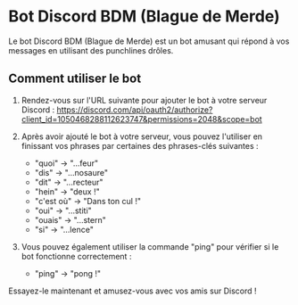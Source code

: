 # Bot Discord BDM (Blague de Merde)

Le bot Discord BDM (Blague de Merde) est un bot amusant qui répond à vos messages en utilisant des punchlines drôles.

## Comment utiliser le bot

1. Rendez-vous sur l'URL suivante pour ajouter le bot à votre serveur Discord : https://discord.com/api/oauth2/authorize?client_id=1050468288112623747&permissions=2048&scope=bot

2. Après avoir ajouté le bot à votre serveur, vous pouvez l'utiliser en finissant vos phrases par certaines des phrases-clés suivantes :

   - "quoi" -> "...feur"
   - "dis" -> "...nosaure"
   - "dit" -> "...recteur"
   - "hein" -> "deux !"
   - "c'est où" -> "Dans ton cul !"
   - "oui" -> "...stiti"
   - "ouais" -> "...stern"
   - "si" -> "...lence"

3. Vous pouvez également utiliser la commande "ping" pour vérifier si le bot fonctionne correctement :
   - "ping" -> "pong !"

Essayez-le maintenant et amusez-vous avec vos amis sur Discord !
